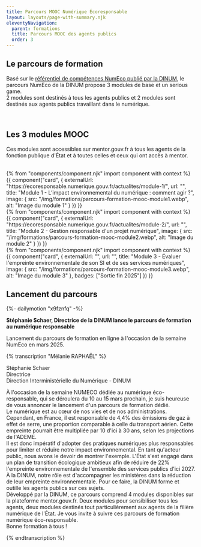 ```yaml
---
title: Parcours MOOC Numérique Écoresponsable
layout: layouts/page-with-summary.njk
eleventyNavigation:
  parent: formations
  title: Parcours MOOC des agents publics
  order: 3
---
```

## Le parcours de formation

Basé sur le [référentiel de compétences NumEco publié par la DINUM](/formations/referentiel-competences/), le parcours NumEco de la DINUM propose 3 modules de base et un serious game.
<br> 
2 modules sont destinés à tous les agents publics et 2 modules sont destinés aux agents publics travaillant dans le numérique.

<br>

## Les 3 modules MOOC
<!-- Chapô-->
Ces modules sont accessibles sur mentor.gouv.fr à tous les agents de la fonction publique d'État et à toutes celles et ceux qui ont accès à mentor.
<br>
<br>

<!-- Grille avec les cartes présentant les différents modules -->
<div class="fr-grid-row fr-grid-row--gutters fr-mb-1w">

  <!-- carte 1 -->
  <div class="fr-col-12 fr-col-md-4">
    {% from "components/component.njk" import component with context %}
    {{ component("card", {
      externalUrl: "https://ecoresponsable.numerique.gouv.fr/actualites/module-1/",
      url: "",
      title: "Module 1 - L’impact environnemental du numérique : comment agir ?",
      image: {
        src: "/img/formations/parcours-formation-mooc-module1.webp",
        alt: "Image du module 1"
      }
    }) }}
  </div>
  <!-- /carte 1 -->

  <!-- carte 2 -->
  <div class="fr-col-12 fr-col-md-4">
    {% from "components/component.njk" import component with context %}
    {{ component("card", {
      externalUrl: "https://ecoresponsable.numerique.gouv.fr/actualites/module-2/",
      url: "",
      title: "Module 2 - Gestion responsable d'un projet numérique",
      image: {
        src: "/img/formations/parcours-formation-mooc-module2.webp",
        alt: "Image du module 2"
      }
    }) }}
  </div>
  <!-- /carte 2 -->

  <!-- carte 3 -->
  <div class="fr-col-12 fr-col-md-4">
    {% from "components/component.njk" import component with context %}
    {{ component("card", {
      externalUrl: "",
      url: "",
      title: "Module 3 - Évaluer l'empreinte environnementale de son SI et de ses services numériques",
      image: {
        src: "/img/formations/parcours-formation-mooc-module3.webp",
        alt: "Image du module 3"
      },
      badges: ["Sortie fin 2025"]
    }) }}
  </div>
  <!-- /carte 3 -->

</div>


## Lancement du parcours 

<!-- intégraton vidéo dailymotion de la chaine de la DINUM -->
{%- dailymotion "x9fznfq" -%}
<br>

<!-- légende de la vidéo-->
**Stéphanie Schaer, Directrice de la DINUM lance le parcours de formation au numérique responsable**

<!-- description-->
Lancement du parcours de formation en ligne à l'occasion de la semaine NumEco en mars 2025.

<!-- transcription-->

{% transcription "Mélanie RAPHAËL" %}
<p>
Stéphanie Schaer <br>
Directrice <br>
Direction Interministérielle du Numérique - DINUM<br>
</p>
<p>
 À l'occasion de la semaine NUMECO dédiée au numérique éco-responsable, qui se déroulera du 10 au 15 mars prochain, je suis heureuse de vous annoncer le lancement d'un parcours de formation dédié. 
 <br>
 Le numérique est au cœur de nos vies et de nos administrations. Cependant, en France, il est responsable de 4,4% des émissions de gaz à effet de serre, une proportion comparable à celle du transport aérien. Cette empreinte pourrait être multipliée par 10 d'ici à 30 ans, selon les projections de l'ADEME. 
 <br>
 Il est donc impératif d'adopter des pratiques numériques plus responsables pour limiter et réduire notre impact environnemental. En tant qu'acteur public, nous avons le devoir de montrer l'exemple. L'État s'est engagé dans un plan de transition écologique ambitieux afin de réduire de 22% l'empreinte environnementale de l'ensemble des services publics d'ici 2027. 
 <br>
 À la DINUM, notre rôle est d'accompagner les ministères dans la réduction de leur empreinte environnementale. 
 Pour ce faire, la DINUM forme et outille les agents publics sur ces sujets. 
 <br>
 Développé par la DINUM, ce parcours comprend 4 modules disponibles sur la plateforme mentor.gouv.fr. Deux modules pour sensibiliser tous les agents, deux modules destinés tout particulièrement aux agents de la filière numérique de l'État. Je vous invite à suivre ces parcours de formation numérique éco-responsable. 
 <br>
 Bonne formation à tous !
</p>
{% endtranscription %}

<!-- fin de la transcription-->
<br>
